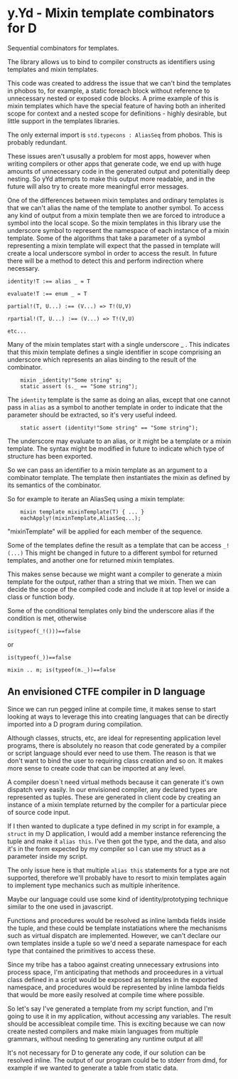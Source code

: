 # y.Yd - Mixin template combinators for D

Sequential combinators for templates.

The library allows us to bind to compiler constructs as identifiers
using templates and mixin templates.

This code was created to address the issue that we can't bind the
templates in phobos to, for example, a static foreach block without
reference to unnecessary nested or exposed code blocks.
A prime example of this is mixin templates which have the special
feature of having both an inherited scope for context and a nested
scope for definitions - highly desirable, but little support in the
templates libraries.

The only external import is `std.typecons : AliasSeq` from phobos.
This is probably redundant.

These issues aren't ususally a problem for most apps, however when
writing compilers or other apps that generate code, we end up with
huge amounts of unnecessary code in the generated output and potenitially
deep nesting.  So yYd attempts to make this output more readable, and
in the future will also try to create more meaningful error messages.


One of the differences between mixin templates and ordinary templates is
that we can't alias the name of the template to another symbol.
To access any kind of output from a mixin template then we are forced
to introduce a symbol into the local scope. So the mixin templates in
this library use the underscore symbol to represent the namespace of 
each instance of a mixin template. Some of the algorithms that take 
a parameter of a symbol representing a mixin template will expect
that the passed in template will create a local underscore symbol in
order to access the result. In future there will be a method to detect
this and perform indirection where necessary.


```
identity!T :== alias _ = T

evaluate!T :== enum _ = T

partial!(T, U...) :== (V...) => T!(U,V) 

rpartial!(T, U...) :== (V...) => T!(V,U) 

etc...
```

Many of the mixin templates start with a single underscore _ .
This indicates that this mixin template defines a single identifier
in scope comprising an underscore which represents an alias binding
to the result of the combinator. 

```
    mixin _identity!"Some string" s;
    static assert (s._ == "Some string");
```

The `identity` template is the same as doing an alias, except that one
cannot pass in `alias` as a symbol to another template in order to indicate
that the parameter should be extracted, so it's very useful indeed.
```
    static assert (identity!"Some string" == "Some string");
```

The underscore may evaluate to an alias, or it might be a template or a
mixin template. The syntax might be modified in future to indicate which
type of structure has been exported.

So we can pass an identifier to a mixin template as an argument to
a combinator template. The template then instantiates the mixin as 
defined by its semantics of the combinator.

So for example to iterate an AliasSeq using a mixin template:

```
    mixin template mixinTemplate(T) { ... }
    eachApply!(mixinTemplate,AliasSeq...);
```

"mixinTemplate" will be applied for each member of the sequence.

Some of the templates define the result as a template that can be access
`_!(...)`
This might be changed in future to a different symbol for returned templates,
and another one for returned mixin templates.

This makes sense because we might want a compiler to generate a mixin template
for the output, rather than a string that we mixin. Then we can decide the 
scope of the compiled code and include it at top level or inside a class or
function body.

Some of the conditional templates only bind
the underscore alias if the condition is met, otherwise 

`is(typeof(_!()))==false`

or

`is(typeof(_))==false`

`mixin .. m; is(typeof(m._))==false`

## An envisioned CTFE compiler in D language

Since we can run pegged inline at compile time, it makes sense to start 
looking at ways to leverage this into creating languages that can be
directly imported into a D program during compilation.

Although classes, structs, etc, are ideal for representing application level
programs, there is absolutely no reason that code generated by a compiler
or script language should ever need to use them.  The reason is that we 
don't want to bind the user to requiring class creation and so on.
It makes more sense to create code that can be imported at any level.

A compiler doesn`t need virtual methods because it can generate it's 
own dispatch very easily. In our envisioned compiler, any declared types
are represented as tuples. These are generated in client code by 
creating an instance of a mixin template returned by the compiler
for a particular piece of source code input. 

If I then wanted to
duplicate a type defined in my script in for example, a `struct` in my D
application, I would add a member instance
referencing the tuple and make it `alias this`. I've then got the type,
and the data, and also it's in the form expected by my compiler so I can
use my struct as a parameter inside my script. 

The only issue here is that
multiple `alias this` statements for a type are not supported, therefore
we'll probably have to resort to mixin templates again to implement type
mechanics such as multiple inheritence.

Maybe our language could use some kind of identity/prototyping technique
similar to the one used in javascript.

Functions and procedures would be resolved as inline lambda fields inside
the tuple, and these could be template instatiations where the mechanisms
such as virtual dispatch are implemented. However, we can't declare our
own templates inside a tuple so we'd need a separate namespace
for each type that contained the primitives to access these.

Since my tribe has a taboo against creating unnecessary extrusions into
process space, I'm anticipating that methods and proceedures in a virtual
class defined in a script would be exposed as templates in the 
exported namespace, and procedures would be represented by inline lambda fields 
that would be more easily resolved at compile time where possible.

So let's say I've generated a template from my script function, and I'm going to
use it in my application, without accessing any variables. 
The result should be accessibleat compile time. This is exciting because we can 
now create nested compilers and make mixin languages from multiple grammars,
without needing to generating any runtime output at all! 

It's not necessary for D to generate any code, if our solution can be 
resolved inline. The output of our program could be to stderr from dmd,
for example if we wanted to generate a table from static data.
